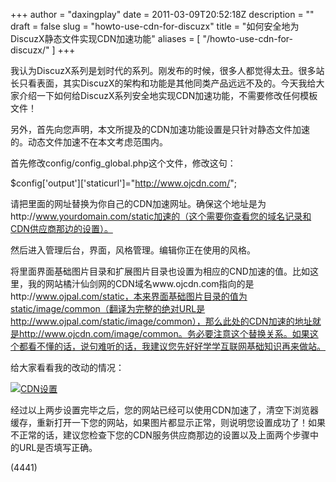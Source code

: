 +++
author = "daxingplay"
date = 2011-03-09T20:52:18Z
description = ""
draft = false
slug = "howto-use-cdn-for-discuzx"
title = "如何安全地为DiscuzX静态文件实现CDN加速功能"
aliases = [
    "/howto-use-cdn-for-discuzx/"
]
+++


我认为DiscuzX系列是划时代的系列。刚发布的时候，很多人都觉得太丑。很多站长只看表面，其实DiscuzX的架构和功能是其他同类产品远远不及的。今天我给大家介绍一下如何给DiscuzX系列安全地实现CDN加速功能，不需要修改任何模板文件！

另外，首先向您声明，本文所提及的CDN加速功能设置是只针对静态文件加速的。动态文件加速不在本文考虑范围内。

首先修改config/config_global.php这个文件，修改这句：

$config['output']['staticurl']="http://www.ojcdn.com/";

请把里面的网址替换为你自己的CDN加速网址。确保这个地址是为http://www.yourdomain.com/static加速的（这个需要你查看您的域名记录和CDN供应商那边的设置）。

然后进入管理后台，界面，风格管理。编辑你正在使用的风格。

将里面界面基础图片目录和扩展图片目录也设置为相应的CND加速的值。比如这里，我的网站橘汁仙剑网的CDN域名www.ojcdn.com指向的是http://www.ojpal.com/static，本来界面基础图片目录的值为static/image/common（翻译为完整的绝对URL是http://www.ojpal.com/static/image/common），那么此处的CDN加速的地址就是http://www.ojcdn.com/image/common。务必要注意这个替换关系。如果这个都看不懂的话，说句难听的话，我建议您先好好学学互联网基础知识再来做站。

给大家看看我的改动的情况：

[![](https://daxingplay.me/wp-content/uploads/2011/03/CDN设置.jpg "CDN设置")](https://daxingplay.me/drafts/%e5%a6%82%e4%bd%95%e5%ae%89%e5%85%a8%e5%9c%b0%e4%b8%badiscuz%e5%ae%9e%e7%8e%b0cdn%e5%8a%a0%e9%80%9f%e5%8a%9f%e8%83%bd.html/attachment/cdn%e8%ae%be%e7%bd%ae)

经过以上两步设置完毕之后，您的网站已经可以使用CDN加速了，清空下浏览器缓存，重新打开一下您的网站，如果图片都显示正常，则说明您设置成功了！如果不正常的话，建议您检查下您的CDN服务供应商那边的设置以及上面两个步骤中的URL是否填写正确。

 (4441)


